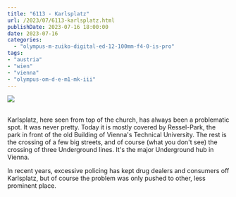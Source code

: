```yaml
---
title: "6113 - Karlsplatz"
url: /2023/07/6113-karlsplatz.html
publishDate: 2023-07-16 18:00:00
date: 2023-07-16
categories:
  - "olympus-m-zuiko-digital-ed-12-100mm-f4-0-is-pro"
tags:
- "austria"
- "wien"
- "vienna"
- "olympus-om-d-e-m1-mk-iii"
---
```

<div class="container">
<div class="center"><a target="_blank" href="https://d25zfm9zpd7gm5.cloudfront.net/1200x1200/2020/20200308_131841_lr.jpg"><img class="webfeedsFeaturedVisual" src="https://d25zfm9zpd7gm5.cloudfront.net/0600x0600/2020/20200308_131841_lr.jpg" /></a></div>
</div>
<br />

Karlsplatz, here seen from top of the church, has always
been a problematic spot. It was never pretty. Today it is
mostly covered by Ressel-Park, the park in front of the old
Building of Vienna's Technical University. The rest is the
crossing of a few big streets, and of course (what you don't
see) the crossing of three Underground lines. It's the major
Underground hub in Vienna.

In recent years, excessive policing has kept drug dealers
and consumers off Karlsplatz, but of course the problem was
only pushed to other, less prominent place.
